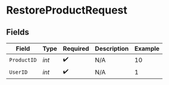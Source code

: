 # RestoreProductRequest


## Fields

| Field              | Type               | Required           | Description        | Example            |
| ------------------ | ------------------ | ------------------ | ------------------ | ------------------ |
| `ProductID`        | *int*              | :heavy_check_mark: | N/A                | 10                 |
| `UserID`           | *int*              | :heavy_check_mark: | N/A                | 1                  |